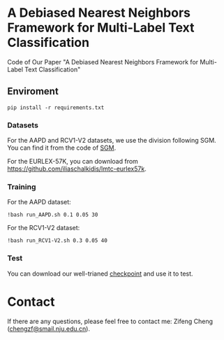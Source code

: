 # A Debiased Nearest Neighbors Framework for Multi-Label Text Classification
Code of Our Paper "A Debiased Nearest Neighbors Framework for Multi-Label Text Classification"


## Enviroment
```
pip install -r requirements.txt
```


### Datasets

For the AAPD and RCV1-V2 datasets, we use the division following SGM. You can find it from the code of [SGM](https://github.com/lancopku/SGM).

For the EURLEX-57K, you can download from https://github.com/iliaschalkidis/lmtc-eurlex57k.

### Training
For the AAPD dataset:
```
!bash run_AAPD.sh 0.1 0.05 30
```

For the RCV1-V2 dataset:
```
!bash run_RCV1-V2.sh 0.3 0.05 40
```


### Test

You can download our well-trianed [checkpoint]() and use it to test.

# Contact
If there are any questions, please feel free to contact me: Zifeng Cheng (chengzf@smail.nju.edu.cn).
